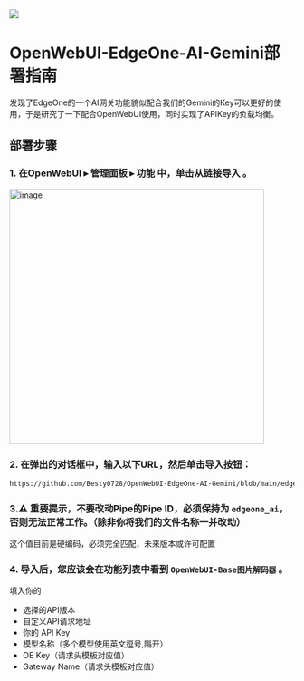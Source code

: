 <img src="https://capsule-render.vercel.app/api?type=waving&color=gradient&customColorList=0,2,2,5,30&height=160&section=header&text=🌈%20你好啊，欢迎来到OpenWebUI-EdgeOne-AI-Gemini部署指南%20✨&fontSize=28&fontColor=fff&animation=twinkling&fontAlignY=40" />

# OpenWebUI-EdgeOne-AI-Gemini部署指南
发现了EdgeOne的一个AI网关功能貌似配合我们的Gemini的Key可以更好的使用，于是研究了一下配合OpenWebUI使用，同时实现了APIKey的负载均衡。

## 部署步骤

### 1. 在OpenWebUI ▸ 管理面板 ▸ 功能 中，单击从链接导入 。
 <img width="450" alt="image" src="https://github.com/user-attachments/assets/4a5a0355-e0af-4fb8-833e-7d3dfb7f10e3" />

### 2. 在弹出的对话框中，输入以下URL，然后单击导入按钮：
```bash
https://github.com/Besty0728/OpenWebUI-EdgeOne-AI-Gemini/blob/main/edgeone_ai.py
```
### 3.⚠️ 重要提示，不要改动Pipe的Pipe ID，必须保持为 `edgeone_ai`，否则无法正常工作。（除非你将我们的文件名称一并改动）
这个值目前是硬编码，必须完全匹配，未来版本或许可配置

### 4. 导入后，您应该会在功能列表中看到 `OpenWebUI-Base图片解码器` 。
填入你的
- 选择的API版本
- 自定义API请求地址
- 你的 API Key
- 模型名称（多个模型使用英文逗号,隔开）
- OE Key（请求头模板对应值）
- Gateway Name（请求头模板对应值）
